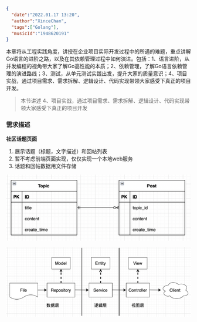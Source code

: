 ```json
{
  "date":"2022.01.17 13:20",
  "author":"XinceChan",
  "tags":["Golang"],
  "musicId":"1948620191"
}
```

本章将从工程实践角度，讲授在企业项目实际开发过程中的所遇的难题，重点讲解Go语言的进阶之路，以及在其依赖管理过程中如何演进。包括：1、语言进阶，从并发编程的视角带大家了解Go高性能的本质；2、依赖管理，了解Go语言依赖管理的演进路线；3、测试，从单元测试实践出发，提升大家的质量意识；4、项目实战，通过项目需求、需求拆解、逻辑设计、代码实现带领大家感受下真正的项目开发。

>本节讲述 4、项目实战，通过项目需求、需求拆解、逻辑设计、代码实现带领大家感受下真正的项目开发

### 需求描述

**社区话题页面**

1. 展示话题（标题，文字描述）和回帖列表
2. 暂不考虑前端页面实现，仅仅实现一个本地web服务
3. 话题和回帖数据用文件存储

![image-20230117171049423](../../assets/images/ER.png)

![image-20230117170652711](../../assets/images/structure.png)